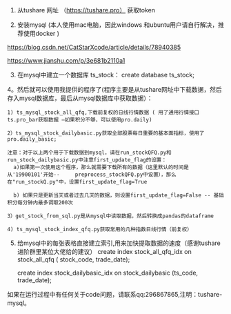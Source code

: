 1. 从tushare 网址 （https://tushare.pro） 获取token 

2. 安装mysql (本人使用mac电脑，因此windows 和ubuntu用户请自行解决，推荐使用docker )

https://blog.csdn.net/CatStarXcode/article/details/78940385 

https://www.jianshu.com/p/3e681b2110a1

3. 在mysql中建立一个数据库 ts_stock： 
   create database ts_stock; 
   
4。然后就可以使用我提供的程序了(程序主要是从tushare网址中下载数据，然后存入mysql数据库，最后从mysql数据库中获取数据）：

    1) ts_mysql_stock_all_qfq,下载前复权的日线行情数据 ( 用了通用行情接口ts.pro_bar获取数据 —如果积分不够，可以使用pro.daily)
    
    2）ts_mysql_stock_dailybasic.py获取全部股票每日重要的基本面指标，使用了pro.daily_basic; 
    
    注意：对于以上两个用于下载数据到mysql，请在run_stockQFQ.py和run_stock_dailybasic.py中注意first_update_flag的设置：    
      a)如果第一次使用这个程序，那么就需要下载所有的数据（这里默认的时间是从'19900101'开始--     preprocess_stockQFQ.py中设置），那么在"run_stockQ.py"中，设置first_update_flag=True

      b) 如果只是更新当天或者过去几天的数据，则设置first_update_flag=False -- 基础积分每分钟内最多调取200次
    
    3）get_stock_from_sql.py是从mysql中读取数据，然后转换成pandas的dataframe
    
    4) ts_mysql_stock_index_qfq.py获取常用的几种指数日线行情（前复权）

5. 给mysql中的每张表格直接建立索引,用来加快提取数据的速度（感谢tushare进阶群里某位大佬给的建议）
    create index stock_all_qfq_idx on stock_all_qfq ( stock_code, trade_date);
    
    create index stock_dailybasic_idx on stock_dailybasic (ts_code, trade_date); 


如果在运行过程中有任何关于code问题，请联系qq:296867865,注明：tushare-mysql。  
